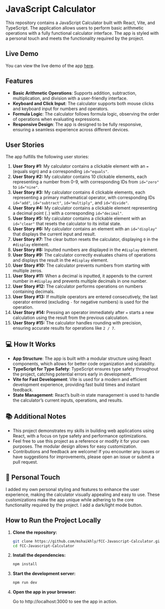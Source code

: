 # JavaScript Calculator

This repository contains a JavaScript Calculator built with React, Vite, and TypeScript. The application allows users to perform basic arithmetic operations with a fully functional calculator interface. The app is styled with a personal touch and meets the functionality required by the project.

## Live Demo

You can view the live demo of the app [here](https://main--peppy-duckanoo-a432e7.netlify.app/).

## Features

- **Basic Arithmetic Operations**: Supports addition, subtraction, multiplication, and division with a user-friendly interface.
- **Keyboard and Click Input**: The calculator supports both mouse clicks and keyboard input for numbers and operators.
- **Formula Logic**: The calculator follows formula logic, observing the order of operations when evaluating expressions.
- **Responsive Design**: The app is designed to be fully responsive, ensuring a seamless experience across different devices.

## User Stories

The app fulfills the following user stories:

1. **User Story #1:** My calculator contains a clickable element with an `=` (equals sign) and a corresponding `id="equals"`.
2. **User Story #2:** My calculator contains 10 clickable elements, each representing a number from 0-9, with corresponding IDs from `id="zero"` to `id="nine"`.
3. **User Story #3:** My calculator contains 4 clickable elements, each representing a primary mathematical operator, with corresponding IDs `id="add"`, `id="subtract"`, `id="multiply"`, and `id="divide"`.
4. **User Story #4:** My calculator contains a clickable element representing a decimal point (`.`) with a corresponding `id="decimal"`.
5. **User Story #5:** My calculator contains a clickable element with an `id="clear"` that resets the calculator to its initial state.
6. **User Story #6:** My calculator contains an element with an `id="display"` that displays the current input and result.
7. **User Story #7:** The clear button resets the calculator, displaying `0` in the `#display` element.
8. **User Story #8:** Inputted numbers are displayed in the `#display` element.
9. **User Story #9:** The calculator correctly evaluates chains of operations and displays the result in the `#display` element.
10. **User Story #10:** The calculator prevents numbers from starting with multiple zeros.
11. **User Story #11:** When a decimal is inputted, it appends to the current number in `#display` and prevents multiple decimals in one number.
12. **User Story #12:** The calculator performs operations on numbers containing decimals.
13. **User Story #13:** If multiple operators are entered consecutively, the last operator entered (excluding `-` for negative numbers) is used for the operation.
14. **User Story #14:** Pressing an operator immediately after `=` starts a new calculation using the result from the previous calculation.
15. **User Story #15:** The calculator handles rounding with precision, ensuring accurate results for operations like `2 / 7`.

## 💻 How It Works

- **App Structure**: The app is built with a modular structure using React components, which allows for better code organization and scalability.
- **TypeScript for Type Safety**: TypeScript ensures type safety throughout the project, catching potential errors early in development.
- **Vite for Fast Development**: Vite is used for a modern and efficient development experience, providing fast build times and instant feedback.
- **State Management**: React’s built-in state management is used to handle the calculator’s current inputs, operations, and results.

## 📚 Additional Notes

- This project demonstrates my skills in building web applications using React, with a focus on type safety and performance optimizations.
- Feel free to use this project as a reference or modify it for your own purposes. The modular design allows for easy customization.
- Contributions and feedback are welcome! If you encounter any issues or have suggestions for improvements, please open an issue or submit a pull request.

## 🎨 Personal Touch

I added my own personal styling and features to enhance the user experience, making the calculator visually appealing and easy to use. These customizations make the app unique while adhering to the core functionality required by the project. I add a dark/light mode button.

## How to Run the Project Locally

1. **Clone the repository:**

   ```bash
   git clone https://github.com/mshaikhly/fCC-Javascript-Calculator.git
   cd fCC-Javascript-Calculator

2. **Install the dependencies:**

   ```bash
   npm install

3. **Start the development server:**

   ```bash
   npm run dev

4. **Open the app in your browser:**

   Go to http://localhost:3000 to see the app in action.

